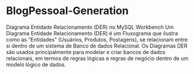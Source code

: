 # BlogPessoal-Generation
Diagrama Entidade Relacionamento (DER) no MySQL Workbench Um Diagrama Entidade Relacionamento (DER) é um Fluxograma que ilustra como as “Entidades” (Usuários, Produtos, Postagens), se relacionam entre si dentro de um sistema de Banco de dados Relacional.  Os Diagramas DER são usados principalmente para modelar e criar bancos de dados relacionais, em termos de regras lógicas e regras de negócio dentro de um modelo lógico de dados.
